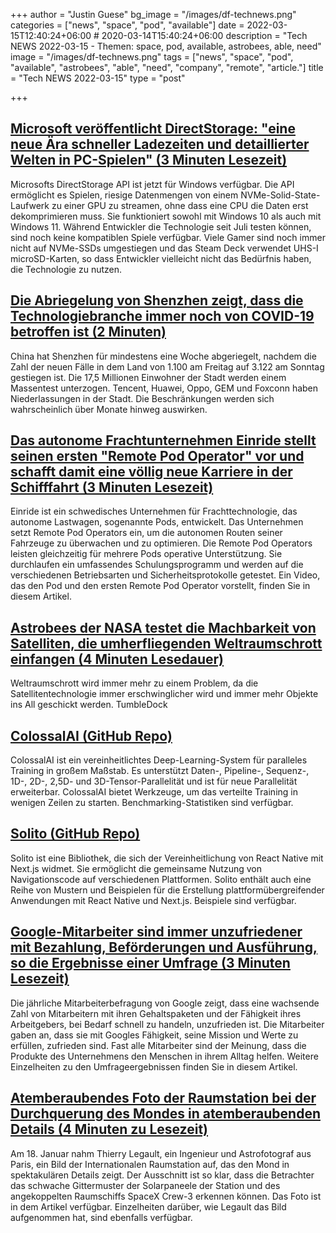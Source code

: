 +++
author = "Justin Guese"
bg_image = "/images/df-technews.png"
categories = ["news", "space", "pod", "available"]
date = 2022-03-15T12:40:24+06:00 # 2020-03-14T15:40:24+06:00
description = "Tech NEWS 2022-03-15 - Themen: space, pod, available, astrobees, able, need"
image = "/images/df-technews.png"
tags = ["news", "space", "pod", "available", "astrobees", "able", "need", "company", "remote", "article."]
title = "Tech NEWS 2022-03-15"
type = "post"

+++

## [Microsoft veröffentlicht DirectStorage: "eine neue Ära schneller Ladezeiten und detaillierter Welten in PC-Spielen" (3 Minuten Lesezeit)](https://www.theverge.com/2022/3/14/22978223/microsoft-directstorage-api-xbox-velocity-windows-pc-nvme-load-times?scrolla=5eb6d68b7fedc32c19ef33b4)

 Microsofts DirectStorage API ist jetzt für Windows verfügbar. Die API ermöglicht es Spielen, riesige Datenmengen von einem NVMe-Solid-State-Laufwerk zu einer GPU zu streamen, ohne dass eine CPU die Daten erst dekomprimieren muss. Sie funktioniert sowohl mit Windows 10 als auch mit Windows 11. Während Entwickler die Technologie seit Juli testen können, sind noch keine kompatiblen Spiele verfügbar. Viele Gamer sind noch immer nicht auf NVMe-SSDs umgestiegen und das Steam Deck verwendet UHS-I microSD-Karten, so dass Entwickler vielleicht nicht das Bedürfnis haben, die Technologie zu nutzen.

## [Die Abriegelung von Shenzhen zeigt, dass die Technologiebranche immer noch von COVID-19 betroffen ist (2 Minuten)](https://www.protocol.com/bulletins/shenzhen-lockdown-manufacturing)

 China hat Shenzhen für mindestens eine Woche abgeriegelt, nachdem die Zahl der neuen Fälle in dem Land von 1.100 am Freitag auf 3.122 am Sonntag gestiegen ist. Die 17,5 Millionen Einwohner der Stadt werden einem Massentest unterzogen. Tencent, Huawei, Oppo, GEM und Foxconn haben Niederlassungen in der Stadt. Die Beschränkungen werden sich wahrscheinlich über Monate hinweg auswirken.

## [Das autonome Frachtunternehmen Einride stellt seinen ersten "Remote Pod Operator" vor und schafft damit eine völlig neue Karriere in der Schifffahrt (3 Minuten Lesezeit)](https://electrek.co/2022/03/14/autonomous-freight-company-einride-introduces-its-first-ever-remote-pod-operator-creating-an-entirely-new-career-in-shipping/)

 Einride ist ein schwedisches Unternehmen für Frachttechnologie, das autonome Lastwagen, sogenannte Pods, entwickelt. Das Unternehmen setzt Remote Pod Operators ein, um die autonomen Routen seiner Fahrzeuge zu überwachen und zu optimieren. Die Remote Pod Operators leisten gleichzeitig für mehrere Pods operative Unterstützung. Sie durchlaufen ein umfassendes Schulungsprogramm und werden auf die verschiedenen Betriebsarten und Sicherheitsprotokolle getestet. Ein Video, das den Pod und den ersten Remote Pod Operator vorstellt, finden Sie in diesem Artikel.

## [Astrobees der NASA testet die Machbarkeit von Satelliten, die umherfliegenden Weltraumschrott einfangen (4 Minuten Lesedauer)](https://spectrum.ieee.org/space-junk-astrobee)

 Weltraumschrott wird immer mehr zu einem Problem, da die Satellitentechnologie immer erschwinglicher wird und immer mehr Objekte ins All geschickt werden. TumbleDock

## [ColossalAI (GitHub Repo)](https://github.com/hpcaitech/ColossalAI)

 ColossalAI ist ein vereinheitlichtes Deep-Learning-System für paralleles Training in großem Maßstab. Es unterstützt Daten-, Pipeline-, Sequenz-, 1D-, 2D-, 2,5D- und 3D-Tensor-Parallelität und ist für neue Parallelität erweiterbar. ColossalAI bietet Werkzeuge, um das verteilte Training in wenigen Zeilen zu starten. Benchmarking-Statistiken sind verfügbar.

## [Solito (GitHub Repo)](https://github.com/nandorojo/solito)

 Solito ist eine Bibliothek, die sich der Vereinheitlichung von React Native mit Next.js widmet. Sie ermöglicht die gemeinsame Nutzung von Navigationscode auf verschiedenen Plattformen. Solito enthält auch eine Reihe von Mustern und Beispielen für die Erstellung plattformübergreifender Anwendungen mit React Native und Next.js. Beispiele sind verfügbar.

## [Google-Mitarbeiter sind immer unzufriedener mit Bezahlung, Beförderungen und Ausführung, so die Ergebnisse einer Umfrage (3 Minuten Lesezeit)](https://www.cnbc.com/2022/03/14/google-employees-growing-unhappy-with-pay-and-promotions-survey-shows.html)

 Die jährliche Mitarbeiterbefragung von Google zeigt, dass eine wachsende Zahl von Mitarbeitern mit ihren Gehaltspaketen und der Fähigkeit ihres Arbeitgebers, bei Bedarf schnell zu handeln, unzufrieden ist. Die Mitarbeiter gaben an, dass sie mit Googles Fähigkeit, seine Mission und Werte zu erfüllen, zufrieden sind. Fast alle Mitarbeiter sind der Meinung, dass die Produkte des Unternehmens den Menschen in ihrem Alltag helfen. Weitere Einzelheiten zu den Umfrageergebnissen finden Sie in diesem Artikel.

## [Atemberaubendes Foto der Raumstation bei der Durchquerung des Mondes in atemberaubenden Details (4 Minuten zu Lesezeit)](https://mashable.com/article/space-station-moon-transit-photo)

 Am 18. Januar nahm Thierry Legault, ein Ingenieur und Astrofotograf aus Paris, ein Bild der Internationalen Raumstation auf, das den Mond in spektakulären Details zeigt. Der Ausschnitt ist so klar, dass die Betrachter das schwache Gittermuster der Solarpaneele der Station und des angekoppelten Raumschiffs SpaceX Crew-3 erkennen können. Das Foto ist in dem Artikel verfügbar. Einzelheiten darüber, wie Legault das Bild aufgenommen hat, sind ebenfalls verfügbar.

